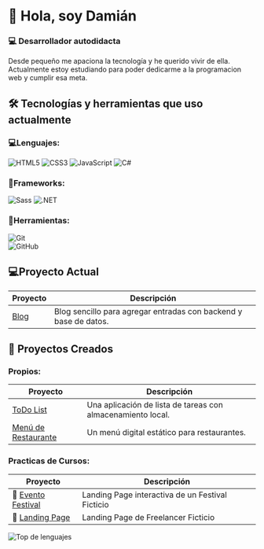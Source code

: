 # 👋 Hola, soy Damián
### 💻 Desarrollador autodidacta
Desde pequeño me apaciona la tecnología y he querido vivir de ella.
Actualmente estoy estudiando para poder dedicarme a la programacion web y cumplir esa meta.

## 🛠️ Tecnologías y herramientas que uso actualmente
### 💻Lenguajes:
![HTML5](https://img.shields.io/badge/HTML5-E34F26?style=flat&logo=html5&logoColor=white)
![CSS3](https://img.shields.io/badge/CSS3-1572B6?style=flat&logo=css3&logoColor=white)
![JavaScript](https://img.shields.io/badge/JavaScript-F7DF1E?style=flat&logo=javascript&logoColor=black)
![C#](https://img.shields.io/badge/C%23-239120?style=flat&logo=c-sharp&logoColor=white)
### 💠Frameworks:
![Sass](https://img.shields.io/badge/Sass-CC6699?style=flat&logo=sass&logoColor=white)
![.NET](https://img.shields.io/badge/.NET-512BD4?style=flat&logo=dotnet&logoColor=white)
### 🔧Herramientas:
![Git](https://img.shields.io/badge/Git-F05032?style=flat&logo=git&logoColor=white)  
![GitHub](https://img.shields.io/badge/GitHub-181717?style=flat&logo=github&logoColor=white)

## 💻Proyecto Actual
| Proyecto | Descripción |
|----------|-------------|
| [Blog](https://github.com/Destruktar/Writer-Blog) | Blog sencillo para agregar entradas con backend y base de datos. |

## 🚀 Proyectos Creados
### Propios:
| Proyecto | Descripción |
|----------|-------------|
| [ToDo List](https://github.com/Destruktar/ToDo-List) | Una aplicación de lista de tareas con almacenamiento local. |
| [Menú de Restaurante](https://github.com/Destruktar/MenuDigital) | Un menú digital estático para restaurantes. |

### Practicas de Cursos:
| Proyecto | Descripción |
|----------|-------------|
| 🎊 [Evento Festival](https://github.com/Destruktar/Festival-Proyecto) | Landing Page interactiva de un Festival Ficticio |
| 🧾 [Landing Page](https://github.com/Destruktar/landing-page) | Landing Page de Freelancer Ficticio |


![Top de lenguajes](https://github-readme-stats.vercel.app/api/top-langs/?username=Destruktar&layout=compact&theme=radical)  


